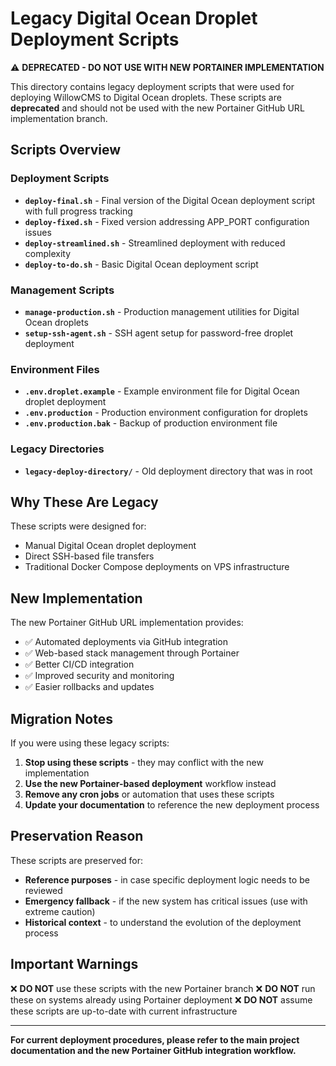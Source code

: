 # Legacy Digital Ocean Droplet Deployment Scripts

⚠️ **DEPRECATED - DO NOT USE WITH NEW PORTAINER IMPLEMENTATION**

This directory contains legacy deployment scripts that were used for deploying WillowCMS to Digital Ocean droplets. These scripts are **deprecated** and should not be used with the new Portainer GitHub URL implementation branch.

## Scripts Overview

### Deployment Scripts
- **`deploy-final.sh`** - Final version of the Digital Ocean deployment script with full progress tracking
- **`deploy-fixed.sh`** - Fixed version addressing APP_PORT configuration issues
- **`deploy-streamlined.sh`** - Streamlined deployment with reduced complexity
- **`deploy-to-do.sh`** - Basic Digital Ocean deployment script

### Management Scripts
- **`manage-production.sh`** - Production management utilities for Digital Ocean droplets
- **`setup-ssh-agent.sh`** - SSH agent setup for password-free droplet deployment

### Environment Files
- **`.env.droplet.example`** - Example environment file for Digital Ocean droplet deployment
- **`.env.production`** - Production environment configuration for droplets
- **`.env.production.bak`** - Backup of production environment file

### Legacy Directories
- **`legacy-deploy-directory/`** - Old deployment directory that was in root

## Why These Are Legacy

These scripts were designed for:
- Manual Digital Ocean droplet deployment
- Direct SSH-based file transfers
- Traditional Docker Compose deployments on VPS infrastructure

## New Implementation

The new Portainer GitHub URL implementation provides:
- ✅ Automated deployments via GitHub integration
- ✅ Web-based stack management through Portainer
- ✅ Better CI/CD integration
- ✅ Improved security and monitoring
- ✅ Easier rollbacks and updates

## Migration Notes

If you were using these legacy scripts:
1. **Stop using these scripts** - they may conflict with the new implementation
2. **Use the new Portainer-based deployment** workflow instead
3. **Remove any cron jobs** or automation that uses these scripts
4. **Update your documentation** to reference the new deployment process

## Preservation Reason

These scripts are preserved for:
- **Reference purposes** - in case specific deployment logic needs to be reviewed
- **Emergency fallback** - if the new system has critical issues (use with extreme caution)
- **Historical context** - to understand the evolution of the deployment process

## Important Warnings

❌ **DO NOT** use these scripts with the new Portainer branch
❌ **DO NOT** run these on systems already using Portainer deployment
❌ **DO NOT** assume these scripts are up-to-date with current infrastructure

---

**For current deployment procedures, please refer to the main project documentation and the new Portainer GitHub integration workflow.**